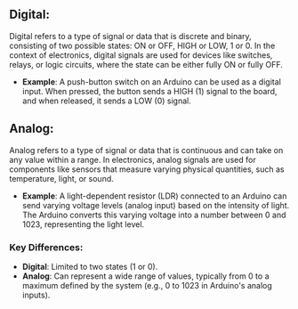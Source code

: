 ## Digital:
Digital refers to a type of signal or data that is discrete and binary, consisting of two possible states: ON or OFF, HIGH or LOW, 1 or 0. In the context of electronics, digital signals are used for devices like switches, relays, or logic circuits, where the state can be either fully ON or fully OFF.

- **Example**: A push-button switch on an Arduino can be used as a digital input. When pressed, the button sends a HIGH (1) signal to the board, and when released, it sends a LOW (0) signal.

## Analog:
Analog refers to a type of signal or data that is continuous and can take on any value within a range. In electronics, analog signals are used for components like sensors that measure varying physical quantities, such as temperature, light, or sound.

- **Example**: A light-dependent resistor (LDR) connected to an Arduino can send varying voltage levels (analog input) based on the intensity of light. The Arduino converts this varying voltage into a number between 0 and 1023, representing the light level.

### Key Differences:
- **Digital**: Limited to two states (1 or 0).
- **Analog**: Can represent a wide range of values, typically from 0 to a maximum defined by the system (e.g., 0 to 1023 in Arduino's analog inputs).


